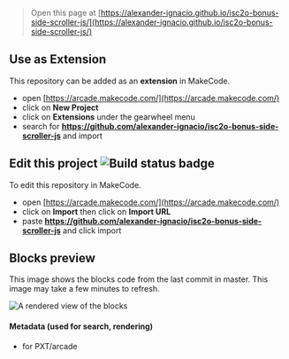  


> Open this page at [https://alexander-ignacio.github.io/isc2o-bonus-side-scroller-js/](https://alexander-ignacio.github.io/isc2o-bonus-side-scroller-js/)

## Use as Extension

This repository can be added as an **extension** in MakeCode.

* open [https://arcade.makecode.com/](https://arcade.makecode.com/)
* click on **New Project**
* click on **Extensions** under the gearwheel menu
* search for **https://github.com/alexander-ignacio/isc2o-bonus-side-scroller-js** and import

## Edit this project ![Build status badge](https://github.com/alexander-ignacio/isc2o-bonus-side-scroller-js/workflows/MakeCode/badge.svg)

To edit this repository in MakeCode.

* open [https://arcade.makecode.com/](https://arcade.makecode.com/)
* click on **Import** then click on **Import URL**
* paste **https://github.com/alexander-ignacio/isc2o-bonus-side-scroller-js** and click import

## Blocks preview

This image shows the blocks code from the last commit in master.
This image may take a few minutes to refresh.

![A rendered view of the blocks](https://github.com/alexander-ignacio/isc2o-bonus-side-scroller-js/raw/master/.github/makecode/blocks.png)

#### Metadata (used for search, rendering)

* for PXT/arcade
<script src="https://makecode.com/gh-pages-embed.js"></script><script>makeCodeRender("{{ site.makecode.home_url }}", "{{ site.github.owner_name }}/{{ site.github.repository_name }}");</script>
